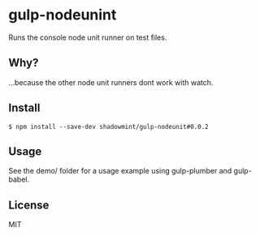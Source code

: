 # gulp-nodeunint

Runs the console node unit runner on test files.

## Why?

...because the other node unit runners dont work with watch.

## Install

```
$ npm install --save-dev shadowmint/gulp-nodeunit#0.0.2
```

## Usage

See the demo/ folder for a usage example using gulp-plumber and gulp-babel.

## License

MIT
